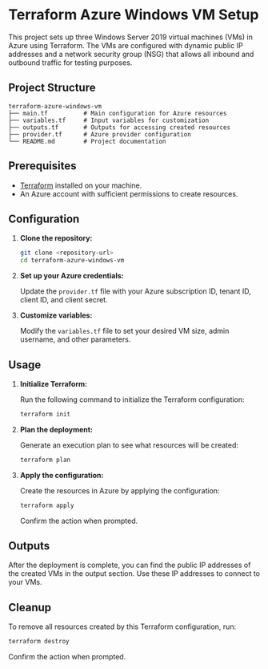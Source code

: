 # Terraform Azure Windows VM Setup

This project sets up three Windows Server 2019 virtual machines (VMs) in Azure using Terraform. The VMs are configured with dynamic public IP addresses and a network security group (NSG) that allows all inbound and outbound traffic for testing purposes.

## Project Structure

```
terraform-azure-windows-vm
├── main.tf          # Main configuration for Azure resources
├── variables.tf     # Input variables for customization
├── outputs.tf       # Outputs for accessing created resources
├── provider.tf      # Azure provider configuration
└── README.md        # Project documentation
```

## Prerequisites

- [Terraform](https://www.terraform.io/downloads.html) installed on your machine.
- An Azure account with sufficient permissions to create resources.

## Configuration

1. **Clone the repository:**

   ```bash
   git clone <repository-url>
   cd terraform-azure-windows-vm
   ```

2. **Set up your Azure credentials:**

   Update the `provider.tf` file with your Azure subscription ID, tenant ID, client ID, and client secret.

3. **Customize variables:**

   Modify the `variables.tf` file to set your desired VM size, admin username, and other parameters.

## Usage

1. **Initialize Terraform:**

   Run the following command to initialize the Terraform configuration:

   ```bash
   terraform init
   ```

2. **Plan the deployment:**

   Generate an execution plan to see what resources will be created:

   ```bash
   terraform plan
   ```

3. **Apply the configuration:**

   Create the resources in Azure by applying the configuration:

   ```bash
   terraform apply
   ```

   Confirm the action when prompted.

## Outputs

After the deployment is complete, you can find the public IP addresses of the created VMs in the output section. Use these IP addresses to connect to your VMs.

## Cleanup

To remove all resources created by this Terraform configuration, run:

```bash
terraform destroy
```

Confirm the action when prompted.